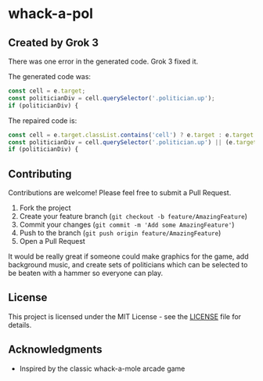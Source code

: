 # whack-a-pol

## Created by Grok 3

There was one error in the generated code. Grok 3 fixed it.

The generated code was:

```javascript
const cell = e.target;
const politicianDiv = cell.querySelector('.politician.up');
if (politicianDiv) {
```

The repaired code is:

```javascript
const cell = e.target.classList.contains('cell') ? e.target : e.target.parentElement;
const politicianDiv = cell.querySelector('.politician.up') || (e.target.classList.contains('politician') ? e.target : null);
if (politicianDiv) {
```

## Contributing

Contributions are welcome! Please feel free to submit a Pull Request.

1. Fork the project
2. Create your feature branch (`git checkout -b feature/AmazingFeature`)
3. Commit your changes (`git commit -m 'Add some AmazingFeature'`)
4. Push to the branch (`git push origin feature/AmazingFeature`)
5. Open a Pull Request

It would be really great if someone could make graphics for the game, add background music, and create sets of politicians which can be selected to be beaten with a hammer so everyone can play.


## License

This project is licensed under the MIT License - see the [LICENSE](LICENSE) file for details.

## Acknowledgments

- Inspired by the classic whack-a-mole arcade game

